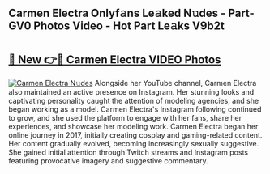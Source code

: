## Carmen Electra Onlyf𝚊ns Le𝚊ked N𝚞des - Part-GV0 Photos Video - Hot Part Le𝚊ks V9b2t

# <h2><a href="http://ac48756.deff.icu/?id=Carmen+Electra">🔗 New 👉🔴 Carmen Electra VIDEO Photos</a></h2>

[![Carmen Electra N𝚞des](https://i.imgur.com/rIISA9y.gif)](http://ac48756.deff.icu/?id=Carmen+Electra)
Alongside her YouTube channel, Carmen Electra also maintained an active presence on Instagram. Her stunning looks and captivating personality caught the attention of modeling agencies, and she began working as a model. Carmen Electra's Instagram following continued to grow, and she used the platform to engage with her fans, share her experiences, and showcase her modeling work. Carmen Electra began her online journey in 2017, initially creating cosplay and gaming-related content. Her content gradually evolved, becoming increasingly sexually suggestive. She gained initial attention through Twitch streams and Instagram posts featuring provocative imagery and suggestive commentary.
